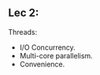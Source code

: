 ## Lec 2:

Threads:

 - I/O Concurrency.
 - Multi-core parallelism.
 - Convenience.  

<!--stackedit_data:
eyJoaXN0b3J5IjpbNjc3MzIxMzg2LC0yMDg4NzQ2NjEyXX0=
-->